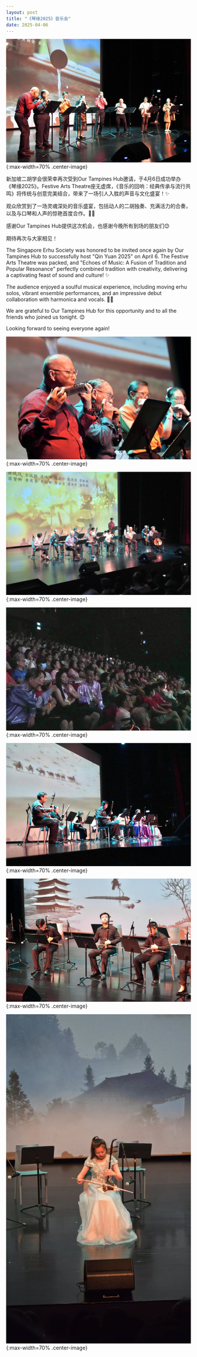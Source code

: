 ```yaml
---
layout: post
title: "《琴缘2025》音乐会"
date: 2025-04-06
---
```

![](/files/2025-qin-yuan-concert/4.jpg){:max-width=70% .center-image}

新加坡二胡学会很荣幸再次受到Our Tampines Hub邀请，于4月6日成功举办《琴缘2025》。Festive Arts Theatre座无虚席，《音乐的回响：经典传承与流行共鸣》将传统与创意完美结合，带来了一场引人入胜的声音与文化盛宴！✨
<!--more-->

观众欣赏到了一场灵魂深处的音乐盛宴，包括动人的二胡独奏、充满活力的合奏，以及与口琴和人声的惊艳首度合作。💫🎤

感谢Our Tampines Hub提供这次机会，也感谢今晚所有到场的朋友们😊

期待再次与大家相见！

The Singapore Erhu Society was honored to be invited once again by Our Tampines Hub to successfully host "Qin Yuan 2025" on April 6. The Festive Arts Theatre was packed, and "Echoes of Music: A Fusion of Tradition and Popular Resonance" perfectly combined tradition with creativity, delivering a captivating feast of sound and culture! ✨

The audience enjoyed a soulful musical experience, including moving erhu solos, vibrant ensemble performances, and an impressive debut collaboration with harmonica and vocals. 💫🎤

We are grateful to Our Tampines Hub for this opportunity and to all the friends who joined us tonight. 😊

Looking forward to seeing everyone again!

![](/files/2025-qin-yuan-concert/2.jpg){:max-width=70% .center-image}

![](/files/2025-qin-yuan-concert/3.jpg){:max-width=70% .center-image}

![](/files/2025-qin-yuan-concert/1.jpg){:max-width=70% .center-image}

![](/files/2025-qin-yuan-concert/5.jpg){:max-width=70% .center-image}

![](/files/2025-qin-yuan-concert/6.jpg){:max-width=70% .center-image}

![](/files/2025-qin-yuan-concert/7.jpg){:max-width=70% .center-image}
